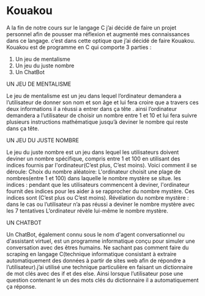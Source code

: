 # Kouakou
A la fin de notre cours sur le langage C j’ai décidé de faire un projet personnel afin de pousser ma réflexion et augmenté  mes connaissances dans ce langage. c’est dans cette optique que j’ai décidé de faire Kouakou. 
Kouakou est de programme en C qui comporte 3 parties :

1.	Un jeu de mentalisme
2.	Un jeu du juste nombre
3.	Un ChatBot

UN JEU DE MENTALISME

Le jeu de mentalisme est un jeu dans lequel l’ordinateur demandera a l’utilisateur de donner son nom et son âge et lui fera croire que a travers ces deux informations il a réussi a entrer dans ça tête . ainsi l’ordinateur demandera a l’utilisateur de choisir un nombre entre 1 et 10 et lui fera suivre plusieurs instructions mathématique  jusqu’à deviner le nombre qui reste dans ça tête. 

UN JEU DU JUSTE NOMBRE

Le jeu du juste nombre est un jeu dans lequel les utilisateurs doivent deviner un nombre spécifique, compris entre 1 et 100 en utilisant des indices fournis par l'ordinateur(C’est plus, C’est moins). Voici comment il se déroule:
Choix du nombre aléatoire: L'ordinateur choisit une plage de nombres(entre 1 et 100) dans laquelle le nombre mystère se situe.
les indices : pendant que les utilisateurs  commencent à deviner, l'ordinateur  fournit des indices pour les aider à se rapprocher du nombre mystère. Ces indices sont (C’est plus ou C’est moins).
Révélation du nombre mystère : dans le cas ou l’utilisateur n’a pas réussi a deviner le nombre mystère avec les 7 tentatives L’ordinateur révèle lui-même le nombre mystère.

UN CHATBOT

Un ChatBot, également connu sous le nom d'agent conversationnel ou d'assistant virtuel, est un programme informatique conçu pour simuler une conversation avec des êtres humains. Ne sachant pas comment faire du scraping en langage C(technique informatique consistant à extraire automatiquement des données à partir de sites web afin de répondre a l’utilisateur).j’ai utilisé une technique particulière en faisant un dictionnaire de mot clés avec des if et des else. Ainsi lorsque l’utilisateur pose une question contenant le un des mots clés du dictionnaire il a automatiquement ça réponse.
